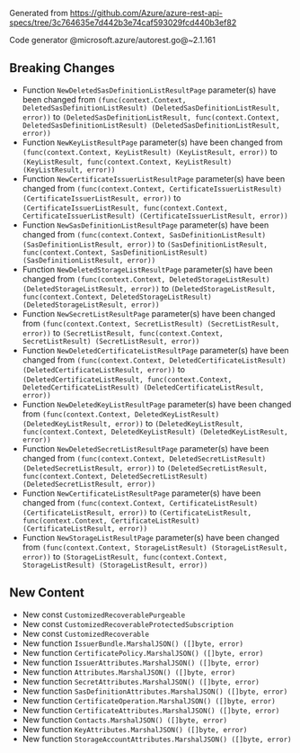 Generated from https://github.com/Azure/azure-rest-api-specs/tree/3c764635e7d442b3e74caf593029fcd440b3ef82

Code generator @microsoft.azure/autorest.go@~2.1.161

## Breaking Changes

- Function `NewDeletedSasDefinitionListResultPage` parameter(s) have been changed from `(func(context.Context, DeletedSasDefinitionListResult) (DeletedSasDefinitionListResult, error))` to `(DeletedSasDefinitionListResult, func(context.Context, DeletedSasDefinitionListResult) (DeletedSasDefinitionListResult, error))`
- Function `NewKeyListResultPage` parameter(s) have been changed from `(func(context.Context, KeyListResult) (KeyListResult, error))` to `(KeyListResult, func(context.Context, KeyListResult) (KeyListResult, error))`
- Function `NewCertificateIssuerListResultPage` parameter(s) have been changed from `(func(context.Context, CertificateIssuerListResult) (CertificateIssuerListResult, error))` to `(CertificateIssuerListResult, func(context.Context, CertificateIssuerListResult) (CertificateIssuerListResult, error))`
- Function `NewSasDefinitionListResultPage` parameter(s) have been changed from `(func(context.Context, SasDefinitionListResult) (SasDefinitionListResult, error))` to `(SasDefinitionListResult, func(context.Context, SasDefinitionListResult) (SasDefinitionListResult, error))`
- Function `NewDeletedStorageListResultPage` parameter(s) have been changed from `(func(context.Context, DeletedStorageListResult) (DeletedStorageListResult, error))` to `(DeletedStorageListResult, func(context.Context, DeletedStorageListResult) (DeletedStorageListResult, error))`
- Function `NewSecretListResultPage` parameter(s) have been changed from `(func(context.Context, SecretListResult) (SecretListResult, error))` to `(SecretListResult, func(context.Context, SecretListResult) (SecretListResult, error))`
- Function `NewDeletedCertificateListResultPage` parameter(s) have been changed from `(func(context.Context, DeletedCertificateListResult) (DeletedCertificateListResult, error))` to `(DeletedCertificateListResult, func(context.Context, DeletedCertificateListResult) (DeletedCertificateListResult, error))`
- Function `NewDeletedKeyListResultPage` parameter(s) have been changed from `(func(context.Context, DeletedKeyListResult) (DeletedKeyListResult, error))` to `(DeletedKeyListResult, func(context.Context, DeletedKeyListResult) (DeletedKeyListResult, error))`
- Function `NewDeletedSecretListResultPage` parameter(s) have been changed from `(func(context.Context, DeletedSecretListResult) (DeletedSecretListResult, error))` to `(DeletedSecretListResult, func(context.Context, DeletedSecretListResult) (DeletedSecretListResult, error))`
- Function `NewCertificateListResultPage` parameter(s) have been changed from `(func(context.Context, CertificateListResult) (CertificateListResult, error))` to `(CertificateListResult, func(context.Context, CertificateListResult) (CertificateListResult, error))`
- Function `NewStorageListResultPage` parameter(s) have been changed from `(func(context.Context, StorageListResult) (StorageListResult, error))` to `(StorageListResult, func(context.Context, StorageListResult) (StorageListResult, error))`

## New Content

- New const `CustomizedRecoverablePurgeable`
- New const `CustomizedRecoverableProtectedSubscription`
- New const `CustomizedRecoverable`
- New function `IssuerBundle.MarshalJSON() ([]byte, error)`
- New function `CertificatePolicy.MarshalJSON() ([]byte, error)`
- New function `IssuerAttributes.MarshalJSON() ([]byte, error)`
- New function `Attributes.MarshalJSON() ([]byte, error)`
- New function `SecretAttributes.MarshalJSON() ([]byte, error)`
- New function `SasDefinitionAttributes.MarshalJSON() ([]byte, error)`
- New function `CertificateOperation.MarshalJSON() ([]byte, error)`
- New function `CertificateAttributes.MarshalJSON() ([]byte, error)`
- New function `Contacts.MarshalJSON() ([]byte, error)`
- New function `KeyAttributes.MarshalJSON() ([]byte, error)`
- New function `StorageAccountAttributes.MarshalJSON() ([]byte, error)`
